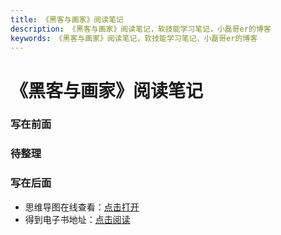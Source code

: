 ```yaml
---
title: 《黑客与画家》阅读笔记
description: 《黑客与画家》阅读笔记，软技能学习笔记，小磊哥er的博客
keywords: 《黑客与画家》阅读笔记，软技能学习笔记，小磊哥er的博客
--- 
```


# 《黑客与画家》阅读笔记

### 写在前面

### 待整理

### 写在后面
- 思维导图在线查看：[点击打开](/attachment/51.《黑客与画家》.svg)
- 得到电子书地址：[点击阅读](https://www.dedao.cn/ebook/detail?id=L5BbmPyQPrjybo2eO1GvAmNJnlYxV0RGrYW8XDBK9qZpgkRELd75z4Ma6oDRrqjY)